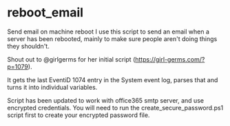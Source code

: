# reboot_email
Send email on machine reboot
I use this script to send an email when a server has been rebooted, mainly to make sure people aren't doing things they shouldn't.

Shout out to @girlgerms for her initial script (https://girl-germs.com/?p=1079).

It gets the last EventiD 1074 entry in the System event log, parses that and turns it into individual variables.

Script has been updated to work with office365 smtp server, and use encrypted credentials. You will need to run the create_secure_password.ps1 script first to create your encrypted password file.
